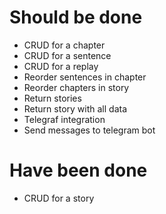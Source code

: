 # Should be done

- CRUD for a chapter
- CRUD for a sentence
- CRUD for a replay
- Reorder sentences in chapter
- Reorder chapters in story
- Return stories
- Return story with all data
- Telegraf integration
- Send messages to telegram bot

# Have been done
- CRUD for a story 
